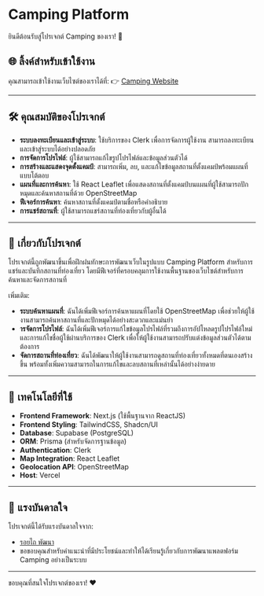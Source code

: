 # Camping Platform

ยินดีต้อนรับสู่โปรเจกต์ Camping ของเรา! 🎉

## 🌐 ลิ้งค์สำหรับเข้าใช้งาน
คุณสามารถเข้าใช้งานเว็บไซต์ของเราได้ที่:
👉 [Camping Website](https://camping-production.vercel.app/)

---

## 🛠 คุณสมบัติของโปรเจกต์
- **ระบบลงทะเบียนและเข้าสู่ระบบ**: ใช้บริการของ Clerk เพื่อการจัดการผู้ใช้งาน สามารถลงทะเบียนและเข้าสู่ระบบได้อย่างปลอดภัย
- **การจัดการโปรไฟล์**: ผู้ใช้สามารถแก้ไขรูปโปรไฟล์และข้อมูลส่วนตัวได้
- **การสร้างและแสดงจุดตั้งแคมป์**: สามารถเพิ่ม, ลบ, และแก้ไขข้อมูลสถานที่ตั้งแคมป์พร้อมแผนที่แบบโต้ตอบ
- **แผนที่และการค้นหา**: ใช้ React Leaflet เพื่อแสดงสถานที่ตั้งแคมป์บนแผนที่ผู้ใช้สามารถปักหมุดและค้นหาสถานที่ด้วย OpenStreetMap
- **ฟีเจอร์การค้นหา**: ค้นหาสถานที่ตั้งแคมป์ตามชื่อหรือคำอธิบาย
- **การแชร์สถานที่**: ผู้ใช้สามารถแชร์สถานที่ท่องเที่ยวกับผู้อื่นได้

---

## 📖 เกี่ยวกับโปรเจกต์
โปรเจกต์นี้ถูกพัฒนาขึ้นเพื่อฝึกฝนทักษะการพัฒนาเว็บในรูปแบบ Camping Platform สำหรับการแชร์และบันทึกสถานที่ท่องเที่ยว โดยมีฟีเจอร์ที่ครอบคลุมการใช้งานพื้นฐานของเว็บไซต์สำหรับการค้นหาและจัดการสถานที่

เพิ่มเติม:  
- **ระบบค้นหาแผนที่**: ฉันได้เพิ่มฟีเจอร์การค้นหาแผนที่โดยใช้ OpenStreetMap เพื่อช่วยให้ผู้ใช้งานสามารถค้นหาสถานที่และปักหมุดได้อย่างสะดวกและแม่นยำ
- **ารจัดการโปรไฟล์**: ฉันได้เพิ่มฟีเจอร์การแก้ไขข้อมูลโปรไฟล์ที่รวมถึงการอัปโหลดรูปโปรไฟล์ใหม่และการแก้ไขชื่อผู้ใช้ผ่านบริการของ Clerk เพื่อให้ผู้ใช้งานสามารถปรับแต่งข้อมูลส่วนตัวได้ตามต้องการ
- **จัดการสถานที่ท่องเที่ยว**: ฉันได้พัฒนาให้ผู้ใช้งานสามารถดูสถานที่ท่องเที่ยวทั้งหมดที่ตนเองสร้างขึ้น พร้อมทั้งเพิ่มความสามารถในการแก้ไขและลบสถานที่เหล่านั้นได้อย่างง่ายดาย

---

## 🚀 เทคโนโลยีที่ใช้
- **Frontend Framework**: Next.js (ใช้พื้นฐานจาก ReactJS)
- **Frontend Styling**: TailwindCSS, Shadcn/UI
- **Database**: Supabase (PostgreSQL)
- **ORM**: Prisma (สำหรับจัดการฐานข้อมูล)
- **Authentication**: Clerk
- **Map Integration**: React Leaflet
- **Geolocation API**: OpenStreetMap
- **Host**: Vercel

---

## 🎨 แรงบันดาลใจ
โปรเจกต์นี้ได้รับแรงบันดาลใจจาก:
- [รอยไถ พัฒนา](https://www.youtube.com/@roitai-dev)
- ขอขอบคุณสำหรับคำแนะนำที่มีประโยชน์และทำให้ได้เรียนรู้เกี่ยวกับการพัฒนาแพลตฟอร์ม Camping อย่างเป็นระบบ

---

ขอบคุณที่สนใจโปรเจกต์ของเรา! ❤️
